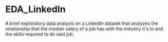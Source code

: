 # EDA_LinkedIn
A brief exploratory data analysis on a LinkedIn dataset that analyzes the relationship that the median salary of a job has with the industry it's in and the skills required to do said job. 
